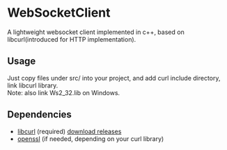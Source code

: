 # WebSocketClient

A lightweight websocket client implemented in c++, based on libcurl(introduced for HTTP implementation).

## Usage

Just copy files under src/ into your project, and add curl include directory, link libcurl library.  
Note: also link Ws2_32.lib on Windows.

## Dependencies

- [libcurl](https://curl.haxx.se) (required) [download releases](https://curl.haxx.se/download.html)
- [openssl](https://www.openssl.org) (if needed, depending on your curl library)
